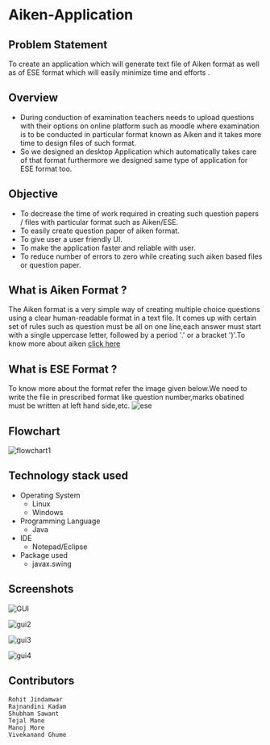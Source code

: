 # Aiken-Application
## Problem Statement
To create an application which will generate text file of Aiken format as well as of ESE format  which will easily  minimize time and efforts .
## Overview
- During conduction of examination teachers needs to upload questions with their options on online platform such as moodle where examination is to be conducted in particular format known as Aiken and it takes more time to design files of such format.
- So we designed an desktop Application which automatically takes care of that format furthermore we designed same type of application for ESE format too.
## Objective
- To decrease the time of work required in creating such question papers / files with particular format such as Aiken/ESE.
- To easily create question paper of aiken format.
- To give user a user friendly UI.
- To make the application faster and reliable with user.
- To reduce number of errors to zero while creating such aiken based files or question paper.
## What is Aiken Format ? ##
The Aiken format is a very simple way of creating multiple choice questions using a clear human-readable format in a text file. It comes up with certain set of rules such as question must be all on one line,each answer must start with a single uppercase letter, followed by a period '.' or a bracket ')'.To know more about aiken [click here](https://docs.moodle.org/311/en/Aiken_format)
## What is ESE Format ? ##
To know more about the format refer the image given below.We need to write the file in prescribed format like question number,marks obatined must be written at left hand side,etc.
![ese](https://user-images.githubusercontent.com/70443980/140895082-6b106998-c694-4a90-a493-36e8d64580d9.png)
## Flowchart ##
![flowchart1](https://user-images.githubusercontent.com/70443980/140891775-6b123499-0849-4b0c-843f-70bee2f9a708.png)
## Technology stack used ##
- Operating System
  - Linux
  - Windows
- Programming Language
  - Java
- IDE
  - Notepad/Eclipse
- Package used
  - javax.swing
 ## Screenshots ##
 

![GUI](https://user-images.githubusercontent.com/70443980/140895901-be8f8425-6512-4a1d-b803-8a2e83035288.png)

![gui2](https://user-images.githubusercontent.com/70443980/140896120-384d6040-f714-42e9-a29b-5f88771b9f42.png)

![gui3](https://user-images.githubusercontent.com/70443980/140896535-593970a6-ceca-4dfd-9d3c-49f3d045896a.png)

![gui4](https://user-images.githubusercontent.com/70443980/140896829-c4cf485c-50ad-4189-baf2-96f32ca67129.png)
 
 ## Contributors ##
 ```
 Rohit Jindamwar
 Rajnandini Kadam
 Shubham Sawant
 Tejal Mane
 Manoj More
 Vivekanand Ghume

